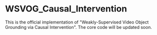 # WSVOG_Causal_Intervention

This is the official implementation of "Weakly-Supervised Video Object Grounding via Causal Intervention". The core code will be updated soon.

